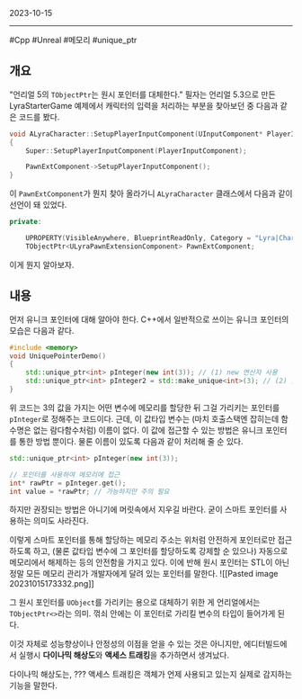 

2023-10-15

----
#Cpp #Unreal #메모리 #unique_ptr 

## 개요
"언리얼 5의 `TObjectPtr`는 원시 포인터를 대체한다."
필자는 언리얼 5.3으로 만든 LyraStarterGame 예제에서 캐릭터의 입력을 처리하는 부분을 찾아보던 중 다음과 같은 코드를 봤다.
```cpp
void ALyraCharacter::SetupPlayerInputComponent(UInputComponent* PlayerInputComponent)
{
	Super::SetupPlayerInputComponent(PlayerInputComponent);

	PawnExtComponent->SetupPlayerInputComponent();
}
```

이 `PawnExtComponent`가 뭔지 찾아 올라가니 `ALyraCharacter` 클래스에서 다음과 같이 선언이 돼 있었다.
```cpp
private:

	UPROPERTY(VisibleAnywhere, BlueprintReadOnly, Category = "Lyra|Character", Meta = (AllowPrivateAccess = "true"))
	TObjectPtr<ULyraPawnExtensionComponent> PawnExtComponent;
```

이게 뭔지 알아보자.

## 내용
먼저 유니크 포인터에 대해 알아야 한다.
C++에서 일반적으로 쓰이는 유니크 포인터의 모습은 다음과 같다.
```cpp
#include <memory> 
void UniquePointerDemo() 
{ 
	std::unique_ptr<int> pInteger(new int(3)); // (1) new 연산자 사용 
	std::unique_ptr<int> pInteger2 = std::make_unique<int>(3); // (2) 함수 사용 
}
```

위 코드는 3의 값을 가지는 어떤 변수에 메모리를 할당한 뒤 그걸 가리키는 포인터를 `pInteger`로 정해주는 코드이다.
근데, 이 값타입 변수는 (마치 호출스택엔 잡히는데 함수명은 없는 람다함수처럼) 이름이 없다.
이 값에 접근할 수 있는 방법은 유니크 포인터를 통한 방법 뿐이다.
물론 이름이 있도록 다음과 같이 처리해 줄 순 있다.
```cpp
std::unique_ptr<int> pInteger(new int(3));

// 포인터를 사용하여 메모리에 접근
int* rawPtr = pInteger.get();
int value = *rawPtr; // 가능하지만 주의 필요
```

하지만 권장되는 방법은 아니기에 머릿속에서 지우길 바란다.
굳이 스마트 포인터를 사용하는 의미도 사라진다.

이렇게 스마트 포인터를 통해 할당하는 메모리 주소는 위처럼 안전하게 포인터로만 접근하도록 하고, (물론 값타입 변수에 그 포인터를 할당하도록 강제할 순 있으나) 자동으로 메모리에서 해제하는 등의 안전함을 가지고 있다.
이에 반해 원시 포인터는 STL이 아닌 정말 모든 메모리 관리가 개발자에게 달려 있는 포인터를 말한다.
![[Pasted image 20231015173332.png]]

그 원시 포인터를  `UObject`를 가리키는 용으로 대체하기 위한 게 언리얼에서는 `TObjectPtr<>`라는 의미.
꺾쇠 안에는 이 포인터로 가리킬 변수의 타입이 들어가게 된다.

이것 자체로 성능향상이나 안정성의 이점을 얻을 수 있는 것은 아니지만, 에디터빌드에서 실행시 **다이나믹 해상도**와 **액세스 트래킹**을 추가하면서 생겨났다.

다이나믹 해상도는, ???
액세스 트래킹은 객체가 언제 사용되고 있는지 실제로 감지하는 기능을 말한다.